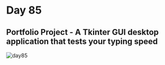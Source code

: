 # Day 85  
## Portfolio Project - A Tkinter GUI desktop application that tests your typing speed
![day85](https://github.com/diorithaliti/Python/assets/74361197/79c4323f-9aaf-4380-8493-a2f06e9efe58)
